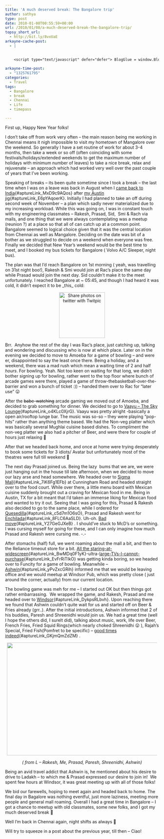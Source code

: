 ```yaml
---
title: 'A much deserved break: The Bangalore trip'
author: sathya
type: post
date: 2010-01-08T00:55:59+00:00
url: /2010/01/08/a-much-deserved-break-the-bangalore-trip/
topsy_short_url:
  - http://bit.ly/8vxUaE
arkayne-cache-post:
  - |
    
    
    <script type="text/javascript" defer="defer"> BlogGlue = window.BlogGlue || window.Arkayne || {}; BlogGlue.baseurl = 'http://www.blogglue.com'; BlogGlue.go = function(e, a, cid, gid) { var id = a.getAttribute('id'); var orig = a.getAttribute('href'); var target = a.getAttribute('target'); var redir = [BlogGlue.baseurl, 'link', cid, gid, ''].join('/'); redir += '?ts=' + Math.random(); redir += '&amp;url=' + escape(a.href); a.setAttribute('href', redir); setTimeout('BlogGlue.restore("' + id + '", "' + orig + '")', 0); return true; }; BlogGlue.restore = function(id, orig) { var a = document.getElementById(id); if (a) a.setAttribute('href', orig); }; </script> <div class="blogglue_plugin" style="display:block;margin:5px 0px 20px 0px;"> <h3 class="blogglue-header blogglue-inner"> More From sathyabhat </h3> <ul class="blogglue-links blogglue-inner"> <li id="blogglue-inner-1"><a href="http://sathyabh.at/2009/09/29/back-in-india/?utm_source=BlogGlue_network&amp;utm_medium=BlogGlue_Plugin" id="blogglue-2942131" target="_parent" onclick="return BlogGlue.go(event, this, 2942128, 2942131);" title="Back In India » My World">Back In India » My World</a></li> <li id="blogglue-inner-2"><a href="http://sathyabh.at/2008/01/27/the-week-that-was/?utm_source=BlogGlue_network&amp;utm_medium=BlogGlue_Plugin" id="blogglue-2947644" target="_parent" onclick="return BlogGlue.go(event, this, 2942128, 2947644);" title="The week that was » My World">The week that was » My World</a></li> <li id="blogglue-inner-3"><a href="http://sathyabh.at/2011/05/15/bangalored/?utm_source=BlogGlue_network&amp;utm_medium=BlogGlue_Plugin" id="blogglue-2942097" target="_parent" onclick="return BlogGlue.go(event, this, 2942128, 2942097);" title="Bangalored… » My World">Bangalored… » My World</a></li> </ul> <div class="blogglue-footer" style="margin:10px 0px;display:block !important"> <a href="http://www.blogglue.com/12928-ab7e24be6f12e678fc1a468df18f3f3f/?utm_source=BlogGlue%20Plugin&amp;utm_medium=Recommend&amp;utm_campaign=Plugin&amp;coupon=SATHYABHAT&amp;blogglue_page=2942128" target="_blank" style="text-decoration:none !important;"> <img src="http://www.gravatar.com/avatar.php?default=%2F%2Fs3.amazonaws.com%2Farkayne-media%2Fimg%2Fprofile%2Fdefault_sm.png&amp;size=24&amp;gravatar_id=1375f202e61682cc4963295f4b0430dc" width="24" height="24" border="0" alt="Blog Margeting Related Posts Plugin For sathyabhat" style="display:inline;margin: 0 5px 0 10px; border:1px solid #AAA; width: 24px !important; height: 24px; !important;"/><span style="position:relative;top:-8px;font-family:'Trebuchet MS'; font-size: 0.8em;">Ask <strong>sathyabhat</strong> To Recommend Your Posts</span> </a> <img class="blogglue-hit" style="border:none;left:-9999px;position:absolute;" src="http://www.blogglue.com/widget/hit/2942128.GIF" border="0" alt="Blog Marketing Related Posts Plugin Counter" /> </div> </div>
    
arkayne-time-post:
  - "1325761795"
categories:
  - Travel
tags:
  - Bangalore
  - break
  - Chennai
  - Life
  - timepass

---
```

First up, Happy New Year folks!

I don&#8217;t take off from work very often &#8211; the main reason being me working in Chennai means it nigh impossible to visit my hometown of Mangalore over the weekend. So generally I have a set routine of work for about 3-4 months, then take a week or so off (often coinciding with some festivals/holidays/extended weekends to get the maximum number of holidays with minimum number of leaves) to take a nice break, relax and rejuvenate &#8211; an approach which had worked very well over the past couple of years that I&#8217;ve been working.

<!--more-->

Speaking of breaks &#8211; its been quite sometime since I took a break &#8211; the last time when I was on a leave was back in August when I [came back to India][1]{#aptureLink_MxD9c9AQos} after [my Austin jig][2]{#aptureLink_E6pYAqoerK}. Initially I had planned to take an off during second week of November &#8211; a plan which sadly never materialized due to my increasing workload. While this was going on, I was in constant touch with my engineering classmates &#8211; Rakesh, Prasad, Sid,  Smi & Rach via mails, and one thing that we were always contemplating was a meetup (reunion ?) at a place so that all of can catch up at a common point. Bangalore seemed to logical choice given that it was the central location from Chennai as well as Mangalore. Deciding on the date was bit of a bother as we struggled to decide on a weekend when everyone was free. Finally we decided that New Year&#8217;s weekend would be the best time to meet, and I booked my bus tickets for Bangalore ( Volvo A/C Sleeper, night bus).

The plan was that I&#8217;d reach Bangalore on 1st morning ( yeah, was travelling on 31st night boo!), Rakesh & Smi would join at Rac&#8217;s place the same day while Prasad would join the next day. Sid couldn&#8217;t make it to the meet unfortunately. I reached Bangalore at ~ 05:45, and though I had heard it was cold, it didn&#8217;t expect it to be \_this\_ cold:

<p style="text-align: center;">
  <a title="Share photos on twitter with Twitpic" href="http://twitpic.com/w478i"><img class="aligncenter" src="http://twitpic.com/show/thumb/w478i.jpg" alt="Share photos on twitter with Twitpic" width="150" height="150" /></a>
</p>

Brr.  Anyhow the rest of the day I was Rac&#8217;s place, just catching up, talking and wondering and discussing who is now at which place. Later on in the evening we decided to move to Amoeba for a game of bowling &#8211; and were er, disappointed to say the least once there. Being a holiday, and a weekend, there was a mad rush which mean a waiting time of 2 and half _hours_. For bowling. Yeah. Not too keen on waiting for that long, we didn&#8217;t bother signing up for bowling, rather went to the top floor where bunch of arcade games were there, played a game of throw-thebasketball-over-the-barrier and won a bunch of ticket :)) &#8211; handed them over to Rac for &#8220;later use&#8221; 😛

After the <span style="text-decoration: line-through;">babe-watching</span> arcade gaming we moved out of Amoeba, and decided to grab something for dinner. We decided to go to [Vaayu &#8211; The Sky Lounge][3]{#aptureLink_o4KLc0XjrG}. Vaayu was pretty alright -basically a open air/rooftop lunge bar. The music was so-so &#8211; they were playing &#8220;pop-hits&#8221; rather than anything theme based. We had the Non-veg platter which was basically several Mughlai cuisine based dishes. To compliment the non-veg platter we also had a pitcher of Beer, and were there for couple of hours just relaxing 🙂

After that we headed back home, and once at home were trying desperately to book some tickets for 3 idiots/ Avatar but unfortunately most of the theatres were full till weekend 🙁

The next day Prasad joined us. Being the lazy  bums that we are, we were just hanging out in the house till late afternoon, when we decided to move our lazy arse and head somewhere. We headed over to [Sigma Mall][4]{#aptureLink_7iK6Fg1EFb} at Cunningham Road and headed straight over to the food court. While over there, a little menu board with Mexican cuisine suddenly brought out a craving for Mexican food in me. Being in Austin, TX for a bit meant that I&#8217;d taken an immense liking for Mexican food and wanted to try it out. Seeing that I was going for this, Prasad & Rakesh also decided to go to the same place, while I ordered for [Quesedilla][5]{#aptureLink_c5d7m1O6sO}, Prasad and Rakesh went for [Enchilada][6]{#aptureLink_8FLC6AaSLD}. Uh-oh. [Bad move][7]{#aptureLink_Y27GeGJXeB} . I should&#8217;ve stuck to McD&#8217;s or something. I was cursing myself for going for these, and I can only imagine how much Prasad and Rakesh were cursing me. -.-

After stomachs (half) full, we went roaming about the mall a bit, and then to the Reliance timeout store for a bit. [All the staring-at-widescreen][8]{#aptureLink_BwMDq0F1yK}-ultra-[large-TVs-I-cannot-purchase][9]{#aptureLink_EvFrRiTIkO} was getting kinda boring, so we headed over to Funcity for a game of bowling. Meanwhile &#8211; [Ashwin][10]{#aptureLink_yPvZxcGRih} informed me that we would be leaving office and we would meetup at Windsor Pub, which was pretty close ( just around the corner, actually) from our current location.

The bowling game was meh for me &#8211; I started out OK but then things got rather embarrassing.  We wrapped the game, and Rakesh, Prasad and me headed over to [Windsor][11]{#aptureLink_DykpsRLbvh}. Upon reaching there we found that Ashwin couldn&#8217;t quite wait for us and started off on Beer & Fries already (grr..). After the initial introductions, Ashwin informed that 2 of his buddies, Paresh and Shreenidhi would join us. We had a great time (well I hope the others did, I surelt did), talking about music, work, life over Beer, French Fries, Fried Squid Rings(which nearly choked Shreenidhi 😛 ), Rajah&#8217;s Special, Fried Fish(Pomfret to be specific) &#8211; [good times indeed][12]{#aptureLink_GKjmQmZdZM} .

<a id="aptureLink_PcOuPh8GgM" style="margin: 0pt auto; padding: 0px 6px; text-align: center; display: block;" href="http://www.flickr.com/photos/sathyabhat/4247899368/"><img style="border: 0px none;" title="IMG_0510" src="http://farm5.static.flickr.com/4033/4247899368_c9e84c8dac.jpg" alt="" width="500px" height="370px" /></a>

<p style="text-align: center;">
  <em> ( from L &#8211; Rakesh, Me, Prasad, Paresh, Shreenidhi, Ashwin)</em>
</p>

Being an avid travel addict that Ashwin is, he mentioned about his desire to drive to Ladakh &#8211; to which me & Prasad expressed our desire to join in!  We spent few hours at Windsor, it was great meeting up with all of those folks!

We bid our farewells, hoping to meet again and headed back to home. The final day in Bagalore was nothing eventful, just more laziness, meeting more people and general mall roaming. Overall I had a great time in Bangalore &#8211; I got a chance to meetup with old classmates, some new folks, and I got my much deserved break 🙂

Well I&#8217;m back in Chennai again, night shifts as always 🙁

Will try to squeeze in a post about the previous year, till then &#8211; Ciao!

 [1]: ../2009/09/29/back-in-india/
 [2]: ../2008/11/10/my-last-few-days-in-india/
 [3]: http://bangalore.burrp.com/listing/vaayu-sky-lounge_brigade-road_bangalore_bars-pubs-lounges/129874980
 [4]: http://maps.google.com/maps?om=0&iwloc=addr&f=q&ll=12.9879708%2C77.594558&hl=en&z=16&ie=UTF8
 [5]: http://en.wikipedia.org/wiki/Quesadilla
 [6]: http://en.wikipedia.org/wiki/Enchilada
 [7]: http://twitter.com/SathyaBhat/status/7296683969
 [8]: http://twitter.com/SathyaBhat/status/7297356735
 [9]: http://twitter.com/SathyaBhat/status/7297542537
 [10]: http://twitter.com/ashwinsid
 [11]: http://maps.google.com/maps?om=0&iwloc=addr&f=q&ll=12.9948313%2C77.5948268&hl=en&z=16&ie=UTF8
 [12]: http://twitter.com/ashwinsid/status/7303101713